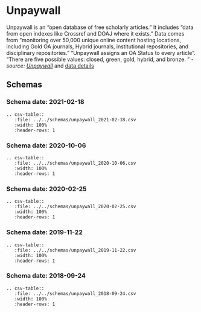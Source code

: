 # Unpaywall
Unpaywall is an “open database of free scholarly articles.” It includes “data from open indexes like Crossref 
and DOAJ where it exists.” Data comes from “monitoring over 50,000 unique online content hosting locations, 
including Gold OA journals, Hybrid journals, institutional repositories, and disciplinary repositories.” 
“Unpaywall assigns an OA Status to every article”. “There are five possible values: closed, green, gold, 
hybrid, and bronze.
” _- source: [Unpaywall](https://unpaywall.org/)_ 
and [data details](https://unpaywall.org/data-format)

## Schemas

### Schema date: 2021-02-18
``` eval_rst
.. csv-table::
   :file: ../../schemas/unpaywall_2021-02-18.csv
   :width: 100%
   :header-rows: 1
```

### Schema date: 2020-10-06
``` eval_rst
.. csv-table::
   :file: ../../schemas/unpaywall_2020-10-06.csv
   :width: 100%
   :header-rows: 1
```

### Schema date: 2020-02-25
``` eval_rst
.. csv-table::
   :file: ../../schemas/unpaywall_2020-02-25.csv
   :width: 100%
   :header-rows: 1
```

### Schema date: 2019-11-22
``` eval_rst
.. csv-table::
   :file: ../../schemas/unpaywall_2019-11-22.csv
   :width: 100%
   :header-rows: 1
```

### Schema date: 2018-09-24
``` eval_rst
.. csv-table::
   :file: ../../schemas/unpaywall_2018-09-24.csv
   :width: 100%
   :header-rows: 1
```